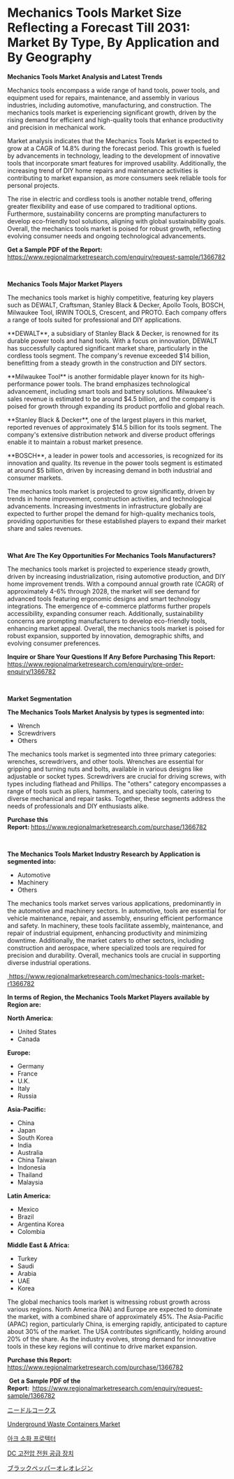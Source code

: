 <p><h1>Mechanics Tools Market Size Reflecting a Forecast Till 2031: Market By Type, By Application and By Geography</h1></p><p><strong>Mechanics Tools Market Analysis and Latest Trends</strong></p>
<p><p>Mechanics tools encompass a wide range of hand tools, power tools, and equipment used for repairs, maintenance, and assembly in various industries, including automotive, manufacturing, and construction. The mechanics tools market is experiencing significant growth, driven by the rising demand for efficient and high-quality tools that enhance productivity and precision in mechanical work.</p><p>Market analysis indicates that the Mechanics Tools Market is expected to grow at a CAGR of 14.8% during the forecast period. This growth is fueled by advancements in technology, leading to the development of innovative tools that incorporate smart features for improved usability. Additionally, the increasing trend of DIY home repairs and maintenance activities is contributing to market expansion, as more consumers seek reliable tools for personal projects.</p><p>The rise in electric and cordless tools is another notable trend, offering greater flexibility and ease of use compared to traditional options. Furthermore, sustainability concerns are prompting manufacturers to develop eco-friendly tool solutions, aligning with global sustainability goals. Overall, the mechanics tools market is poised for robust growth, reflecting evolving consumer needs and ongoing technological advancements.</p></p>
<p><strong>Get a Sample PDF of the Report:&nbsp;</strong> <a href="https://www.regionalmarketresearch.com/enquiry/request-sample/1366782">https://www.regionalmarketresearch.com/enquiry/request-sample/1366782</a></p>
<p>&nbsp;</p>
<p><strong>Mechanics Tools Major Market Players</strong></p>
<p><p>The mechanics tools market is highly competitive, featuring key players such as DEWALT, Craftsman, Stanley Black & Decker, Apollo Tools, BOSCH, Milwaukee Tool, IRWIN TOOLS, Crescent, and PROTO. Each company offers a range of tools suited for professional and DIY applications.</p><p>**DEWALT**, a subsidiary of Stanley Black & Decker, is renowned for its durable power tools and hand tools. With a focus on innovation, DEWALT has successfully captured significant market share, particularly in the cordless tools segment. The company's revenue exceeded $14 billion, benefitting from a steady growth in the construction and DIY sectors.</p><p>**Milwaukee Tool** is another formidable player known for its high-performance power tools. The brand emphasizes technological advancement, including smart tools and battery solutions. Milwaukee's sales revenue is estimated to be around $4.5 billion, and the company is poised for growth through expanding its product portfolio and global reach.</p><p>**Stanley Black & Decker**, one of the largest players in this market, reported revenues of approximately $14.5 billion for its tools segment. The company's extensive distribution network and diverse product offerings enable it to maintain a robust market presence.</p><p>**BOSCH**, a leader in power tools and accessories, is recognized for its innovation and quality. Its revenue in the power tools segment is estimated at around $5 billion, driven by increasing demand in both industrial and consumer markets.</p><p>The mechanics tools market is projected to grow significantly, driven by trends in home improvement, construction activities, and technological advancements. Increasing investments in infrastructure globally are expected to further propel the demand for high-quality mechanics tools, providing opportunities for these established players to expand their market share and sales revenues.</p></p>
<p>&nbsp;</p>
<p><strong>What Are The Key Opportunities For Mechanics Tools Manufacturers?</strong></p>
<p><p>The mechanics tools market is projected to experience steady growth, driven by increasing industrialization, rising automotive production, and DIY home improvement trends. With a compound annual growth rate (CAGR) of approximately 4-6% through 2028, the market will see demand for advanced tools featuring ergonomic designs and smart technology integrations. The emergence of e-commerce platforms further propels accessibility, expanding consumer reach. Additionally, sustainability concerns are prompting manufacturers to develop eco-friendly tools, enhancing market appeal. Overall, the mechanics tools market is poised for robust expansion, supported by innovation, demographic shifts, and evolving consumer preferences.</p></p>
<p><strong>Inquire or Share Your Questions If Any Before Purchasing This Report:</strong> <a href="https://www.regionalmarketresearch.com/enquiry/pre-order-enquiry/1366782">https://www.regionalmarketresearch.com/enquiry/pre-order-enquiry/1366782</a></p>
<p>&nbsp;</p>
<p><strong>Market Segmentation</strong></p>
<p><strong>The Mechanics Tools Market Analysis by types is segmented into:</strong></p>
<p><ul><li>Wrench</li><li>Screwdrivers</li><li>Others</li></ul></p>
<p><p>The mechanics tools market is segmented into three primary categories: wrenches, screwdrivers, and other tools. Wrenches are essential for gripping and turning nuts and bolts, available in various designs like adjustable or socket types. Screwdrivers are crucial for driving screws, with types including flathead and Phillips. The "others" category encompasses a range of tools such as pliers, hammers, and specialty tools, catering to diverse mechanical and repair tasks. Together, these segments address the needs of professionals and DIY enthusiasts alike.</p></p>
<p><strong>Purchase this Report:&nbsp;</strong><a href="https://www.regionalmarketresearch.com/purchase/1366782">https://www.regionalmarketresearch.com/purchase/1366782</a></p>
<p>&nbsp;</p>
<p><strong>The Mechanics Tools Market Industry Research by Application is segmented into:</strong></p>
<p><ul><li>Automotive</li><li>Machinery</li><li>Others</li></ul></p>
<p><p>The mechanics tools market serves various applications, predominantly in the automotive and machinery sectors. In automotive, tools are essential for vehicle maintenance, repair, and assembly, ensuring efficient performance and safety. In machinery, these tools facilitate assembly, maintenance, and repair of industrial equipment, enhancing productivity and minimizing downtime. Additionally, the market caters to other sectors, including construction and aerospace, where specialized tools are required for precision and durability. Overall, mechanics tools are crucial in supporting diverse industrial operations.</p></p>
<p><a href="https://www.regionalmarketresearch.com/mechanics-tools-market-r1366782">&nbsp;https://www.regionalmarketresearch.com/mechanics-tools-market-r1366782</a></p>
<p><strong>In terms of Region, the Mechanics Tools Market Players available by Region are:</strong></p>
<p>
    <p> <strong> North America: </strong>
        <ul>
            <li>United States</li>
            <li>Canada</li>
        </ul>
        </p> 
    <p> <strong> Europe: </strong>
        <ul>
            <li>Germany</li>
            <li>France</li>
            <li>U.K.</li>
            <li>Italy</li>
            <li>Russia</li>
        </ul>
        </p> 
    <p> <strong> Asia-Pacific: </strong>
        <ul>
            <li>China</li>
            <li>Japan</li>
            <li>South Korea</li>
            <li>India</li>
            <li>Australia</li>
            <li>China Taiwan</li>
            <li>Indonesia</li>
            <li>Thailand</li>
            <li>Malaysia</li>
        </ul>
        </p> 
    <p> <strong> Latin America: </strong>
        <ul>
            <li>Mexico</li>
            <li>Brazil</li>
            <li>Argentina Korea</li>
            <li>Colombia</li>
        </ul>
        </p> 
    <p> <strong> Middle East & Africa: </strong>
        <ul>
            <li>Turkey</li>
            <li>Saudi</li>
            <li>Arabia</li>
            <li>UAE</li>
            <li>Korea</li>
        </ul>
    </p>
    </p>
<p><p>The global mechanics tools market is witnessing robust growth across various regions. North America (NA) and Europe are expected to dominate the market, with a combined share of approximately 45%. The Asia-Pacific (APAC) region, particularly China, is emerging rapidly, anticipated to capture about 30% of the market. The USA contributes significantly, holding around 20% of the share. As the industry evolves, strong demand for innovative tools in these key regions will continue to drive market expansion.</p></p>
<p><strong>Purchase this Report: </strong><a href="https://www.regionalmarketresearch.com/purchase/1366782">https://www.regionalmarketresearch.com/purchase/1366782</a></p>
<p>&nbsp;<strong>Get a Sample PDF of the Report:&nbsp;&nbsp;</strong><a href="https://www.regionalmarketresearch.com/enquiry/request-sample/1366782">https://www.regionalmarketresearch.com/enquiry/request-sample/1366782</a></p>
<p><strong></strong></p>
<p><p><a href="https://medium.com/@zionmetz1960/%E9%87%9D%E3%82%B3%E3%83%BC%E3%82%AF%E5%B8%82%E5%A0%B4%E3%81%AE%E6%9C%AA%E6%9D%A5-%E3%82%B0%E3%83%AD%E3%83%BC%E3%83%90%E3%83%AB%E5%B8%82%E5%A0%B4%E4%BA%88%E6%B8%AC%E3%81%A8%E5%B8%82%E5%A0%B4%E5%8B%95%E5%90%91-2024-2031-1a1f7524059e">ニードルコークス</a></p><p><a href="https://www.linkedin.com/pulse/comprehensive-look-product-type-metal-typeplastic-typeother-oovdc?trackingId=%2BFAH1dmFTAGO1qmF048tQQ%3D%3D">Underground Waste Containers Market</a></p><p><a href="https://medium.com/@treywatsica/%EC%95%84%ED%81%AC-%EC%86%8C%EB%A9%B8-%EB%B3%B4%ED%98%B8%EA%B8%B0-%EC%82%B0%EC%97%85-%EB%B6%80%EB%AC%B8-2024%EB%85%84%EB%B6%80%ED%84%B0-2031%EB%85%84%EA%B9%8C%EC%A7%80%EC%9D%98-%EC%8B%A0%EA%B8%B0%EC%88%A0-%EB%B0%8F-%EC%8B%9C%EC%9E%A5-%EC%98%81%ED%96%A5-%EC%98%88%EC%B8%A1-ce57fd633c7d">아크 소화 프로텍터</a></p><p><a href="https://medium.com/@treywatsica/dc-%EA%B3%A0%EC%A0%84%EC%95%95-%EC%A0%84%EC%9B%90-%EA%B3%B5%EA%B8%89-%EC%9E%A5%EC%B9%98-%EC%8B%9C%EC%9E%A5-%EC%A1%B0%EC%82%AC-%EB%B3%B4%EA%B3%A0%EC%84%9C-2031%EB%85%84%EA%B9%8C%EC%A7%80%EC%9D%98-%EC%8B%9C%EC%9E%A5-%EA%B7%9C%EB%AA%A8-%EB%B0%8F-%EC%88%98%EC%9D%B5-%EB%B6%84%EC%84%9D%EC%9D%84-%ED%83%90%EA%B5%AC%ED%95%98%EB%A9%B0-9-3-%EC%9D%98-%EC%97%B0%ED%8F%89%EA%B7%A0-%EC%84%B1%EC%9E%A5%EB%A5%A0-cagr-%EC%9D%84-%ED%8F%AC%ED%95%A8%ED%95%9C-189%ED%8E%98%EC%9D%B4%EC%A7%80%EC%9D%98-%EB%B3%B4%EA%B3%A0%EC%84%9C%EC%9E%85%EB%8B%88%EB%8B%A4-7b5a72370ad7?postPublishedType=repub">DC 고전압 전원 공급 장치</a></p><p><a href="https://medium.com/@zionmetz1960/%E3%82%B0%E3%83%AD%E3%83%BC%E3%83%90%E3%83%AB%E3%83%96%E3%83%A9%E3%83%83%E3%82%AF%E3%83%9A%E3%83%83%E3%83%91%E3%83%BC%E3%82%AA%E3%83%AC%E3%82%AA%E3%83%AC%E3%82%B8%E3%83%B3%E5%B8%82%E5%A0%B4%E3%81%AE%E8%A6%8F%E6%A8%A1%E3%81%A8%E3%82%B7%E3%82%A7%E3%82%A2%E5%88%86%E6%9E%90-%E8%A3%BD%E5%93%81%E3%82%BF%E3%82%A4%E3%83%97%E5%88%A5-%E7%94%A8%E9%80%94%E5%88%A5-%E5%9C%B0%E5%9F%9F%E5%88%A5-%E4%BA%88%E6%B8%AC-2024%E5%B9%B4-2031%E5%B9%B4-ec64a759773a?postPublishedType=repub">ブラックペッパーオレオレジン</a></p></p>